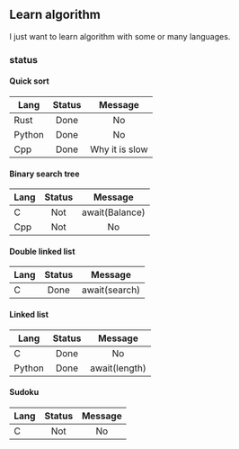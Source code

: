 ## Learn algorithm

I just want to learn algorithm with some or many languages.

### status

#### Quick sort

| Lang   | Status |    Message     |
| ------ | :----: | :------------: |
| Rust   |  Done  |       No       |
| Python |  Done  |       No       |
| Cpp    |  Done  | Why it is slow |

#### Binary search tree

| Lang | Status |    Message     |
| ---- | :----: | :------------: |
| C    |  Not   | await(Balance) |
| Cpp  |  Not   |       No       |

#### Double linked list

| Lang | Status |    Message    |
| ---- | :----: | :-----------: |
| C    |  Done  | await(search) |

#### Linked list

| Lang   | Status |    Message    |
| ------ | :----: | :-----------: |
| C      |  Done  |      No       |
| Python |  Done  | await(length) |

#### Sudoku

| Lang | Status | Message |
| ---- | :----: | :-----: |
| C    |  Not   |   No    |
